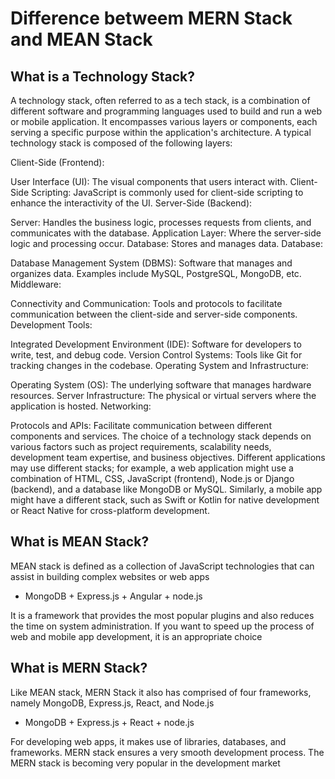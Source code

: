 # Difference betweem MERN Stack and MEAN Stack

## What is a Technology Stack?

A technology stack, often referred to as a tech stack, is a combination of different software and programming languages used to build and run a web or mobile application. It encompasses various layers or components, each serving a specific purpose within the application's architecture. A typical technology stack is composed of the following layers:

Client-Side (Frontend):

User Interface (UI): The visual components that users interact with.
Client-Side Scripting: JavaScript is commonly used for client-side scripting to enhance the interactivity of the UI.
Server-Side (Backend):

Server: Handles the business logic, processes requests from clients, and communicates with the database.
Application Layer: Where the server-side logic and processing occur.
Database: Stores and manages data.
Database:

Database Management System (DBMS): Software that manages and organizes data. Examples include MySQL, PostgreSQL, MongoDB, etc.
Middleware:

Connectivity and Communication: Tools and protocols to facilitate communication between the client-side and server-side components.
Development Tools:

Integrated Development Environment (IDE): Software for developers to write, test, and debug code.
Version Control Systems: Tools like Git for tracking changes in the codebase.
Operating System and Infrastructure:

Operating System (OS): The underlying software that manages hardware resources.
Server Infrastructure: The physical or virtual servers where the application is hosted.
Networking:

Protocols and APIs: Facilitate communication between different components and services.
The choice of a technology stack depends on various factors such as project requirements, scalability needs, development team expertise, and business objectives. Different applications may use different stacks; for example, a web application might use a combination of HTML, CSS, JavaScript (frontend), Node.js or Django (backend), and a database like MongoDB or MySQL. Similarly, a mobile app might have a different stack, such as Swift or Kotlin for native development or React Native for cross-platform development.

## What is MEAN Stack?

MEAN stack is defined as a collection of JavaScript technologies that can assist in building complex websites or web apps

 - MongoDB + Express.js + Angular + node.js

It is a framework that provides the most popular plugins and also reduces the time on system administration. If you want to speed up the process of web and mobile app development, it is an appropriate choice

## What is MERN Stack?

Like MEAN stack, MERN Stack it also has comprised of four frameworks, namely MongoDB, Express.js, React, and Node.js

- MongoDB + Express.js + React + node.js 

For developing web apps, it makes use of libraries, databases, and frameworks. MERN stack ensures a very smooth development process. The MERN stack is becoming very popular in the development market